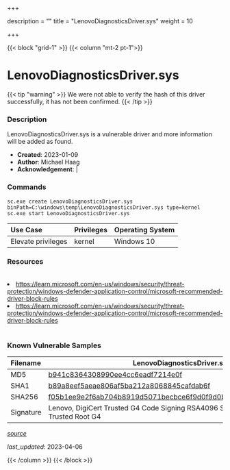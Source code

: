 +++

description = ""
title = "LenovoDiagnosticsDriver.sys"
weight = 10

+++


{{< block "grid-1" >}}
{{< column "mt-2 pt-1">}}


# LenovoDiagnosticsDriver.sys 


{{< tip "warning" >}}
We were not able to verify the hash of this driver successfully, it has not been confirmed.
{{< /tip >}}


### Description

LenovoDiagnosticsDriver.sys is a vulnerable driver and more information will be added as found.

- **Created**: 2023-01-09
- **Author**: Michael Haag
- **Acknowledgement**:  | [](https://twitter.com/)

### Commands

```
sc.exe create LenovoDiagnosticsDriver.sys binPath=C:\windows\temp\LenovoDiagnosticsDriver.sys type=kernel
sc.exe start LenovoDiagnosticsDriver.sys
```

| Use Case | Privileges | Operating System | 
|:---- | ---- | ---- |
| Elevate privileges | kernel | Windows 10 |

### Resources
<br>
<li><a href=" https://learn.microsoft.com/en-us/windows/security/threat-protection/windows-defender-application-control/microsoft-recommended-driver-block-rules"> https://learn.microsoft.com/en-us/windows/security/threat-protection/windows-defender-application-control/microsoft-recommended-driver-block-rules</a></li>
<li><a href="https://learn.microsoft.com/en-us/windows/security/threat-protection/windows-defender-application-control/microsoft-recommended-driver-block-rules">https://learn.microsoft.com/en-us/windows/security/threat-protection/windows-defender-application-control/microsoft-recommended-driver-block-rules</a></li>
<br>

### Known Vulnerable Samples

| Filename | LenovoDiagnosticsDriver.sys |
|:---- | ---- | 
| MD5 | <a href="https://www.virustotal.com/gui/file/b941c8364308990ee4cc6eadf7214e0f">b941c8364308990ee4cc6eadf7214e0f</a> |
| SHA1 | <a href="https://www.virustotal.com/gui/file/b89a8eef5aeae806af5ba212a8068845cafdab6f">b89a8eef5aeae806af5ba212a8068845cafdab6f</a> |
| SHA256 | <a href="https://www.virustotal.com/gui/file/f05b1ee9e2f6ab704b8919d5071becbce6f9d0f9d0ba32a460c41d5272134abe">f05b1ee9e2f6ab704b8919d5071becbce6f9d0f9d0ba32a460c41d5272134abe</a> |
| Signature | Lenovo, DigiCert Trusted G4 Code Signing RSA4096 SHA384 2021 CA1, DigiCert Trusted Root G4   |


[*source*](https://github.com/magicsword-io/LOLDrivers/tree/main/yaml/lenovodiagnosticsdriver.yaml)

*last_updated:* 2023-04-06








{{< /column >}}
{{< /block >}}
